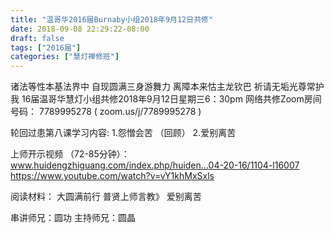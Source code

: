 ```yaml
---
title: "温哥华2016届Burnaby小组2018年9月12日共修"
date: 2018-09-08 22:29:22-08:00
draft: false
tags: ["2016届"]
categories: ["慧灯禅修班"]
---
```

诸法等性本基法界中 自现圆满三身游舞力
离障本来怙主龙钦巴 祈请无垢光尊常护我
16届温哥华慧灯小组共修2018年9月12日星期三6：30pm
网络共修Zoom房间号码： 7789995278 ( zoom.us/j/7789995278 )

轮回过患第八课学习内容:
1.怨憎会苦 （回顾） 
2.爱别离苦

上师开示视频 （72-85分钟）：
www.huidengzhiguang.com/index.php/huiden...04-20-16/1104-l16007
https://www.youtube.com/watch?v=vY1khMxSxls

阅读材料：
大圆满前行 普贤上师言教》 爱别离苦

串讲师兄：圆功
主持师兄：圆晶
